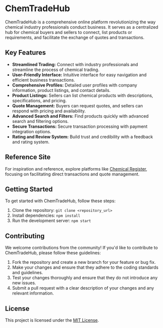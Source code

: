 # ChemTradeHub

ChemTradeHub is a comprehensive online platform revolutionizing the way chemical industry professionals conduct business. It serves as a centralized hub for chemical buyers and sellers to connect, list products or requirements, and facilitate the exchange of quotes and transactions.

## Key Features

- **Streamlined Trading:** Connect with industry professionals and streamline the process of chemical trading.
- **User-Friendly Interface:** Intuitive interface for easy navigation and efficient business transactions.
- **Comprehensive Profiles:** Detailed user profiles with company information, product listings, and contact details.
- **Product Listings:** Sellers can list chemical products with descriptions, specifications, and pricing.
- **Quote Management:** Buyers can request quotes, and sellers can respond with pricing and availability.
- **Advanced Search and Filters:** Find products quickly with advanced search and filtering options.
- **Secure Transactions:** Secure transaction processing with payment integration options.
- **Rating and Review System:** Build trust and credibility with a feedback and rating system.

## Reference Site

For inspiration and reference, explore platforms like [Chemical Register](https://www.chemicalregister.com/), focusing on facilitating direct transactions and quote management.

## Getting Started

To get started with ChemTradeHub, follow these steps:

1. Clone the repository: `git clone <repository_url>`
2. Install dependencies: `npm install`
3. Run the development server: `npm start`

## Contributing

We welcome contributions from the community! If you'd like to contribute to ChemTradeHub, please follow these guidelines:

1. Fork the repository and create a new branch for your feature or bug fix.
2. Make your changes and ensure that they adhere to the coding standards and guidelines.
3. Test your changes thoroughly and ensure that they do not introduce any new issues.
4. Submit a pull request with a clear description of your changes and any relevant information.

## License

This project is licensed under the [MIT License](LICENSE).
